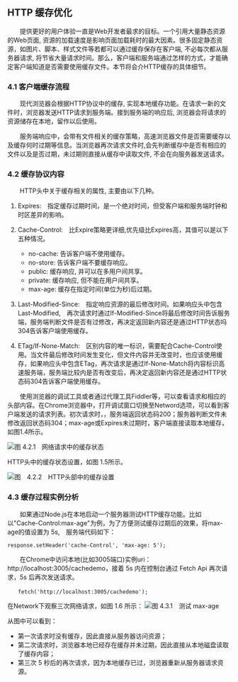 ## HTTP 缓存优化
　　提供更好的用户体验一直是Web开发者最求的目标。一个引用大量静态资源的Web页面, 资源的加载速度是影响页面加载耗时的最大因素。很多固定静态资源，如图片、脚本、样式文件等若都可以通过缓存保存在客户端, 不必每次都从服务器请求, 将节省大量请求时间。那么，客户端和服务端通过怎样的方式，才能确定客户端知道是否需要使用缓存文件。本节将会介HTTP缓存的具体细节。

### 4.1 客户端缓存流程

　　现代浏览器会根据HTTP协议中的缓存, 实现本地缓存功能。在请求一新的文件时，浏览器发送HTTP请求到服务端。接到服务端的响应后, 浏览器会将请求的资源储存在本地，留作以后使用。

　　服务端响应中，会带有文件相关的缓存策略，高速浏览器文件是否需要缓存以及缓存何时过期等信息。当浏览器再次请求文件时,会先判断缓存中是否有相应的文件以及是否过期，未过期则直接从缓存中读取文件, 不会在向服务器发送请求。

### 4.2 缓存协议内容
　　HTTP头中关于缓存相关的属性, 主要由以下几种。

1. Expires:　指定缓存过期时间，是一个绝对时间，但受客户端和服务端时钟和时区差异的影响。

2. Cache-Control:　比Expire策略更详细,优先级比Expires高，其值可以是以下五种情况。

   -   no-cache: 告诉客户端不使用缓存。
   -   no-store: 告诉客户端不要缓存响应。
   -   public: 缓存响应, 并可以在多用户间共享。
   -   private: 缓存响应, 但不能在用户间共享。
   -   max-age: 缓存在指定时间(单位为秒)后过期。

3. Last-Modified-Since:　指定响应资源的最后修改时间。如果响应头中包含Last-Modified,　再次请求时通过If-Modified-Since将最后修改时间告诉服务端，服务端判断文件是否有过修改，再决定返回新内容还是通过HTTP状态吗304告诉客户端使用缓存。

4. ETag/If-None-Match:　区别内容的唯一标识，需要配合Cache-Control使用。当文件最后修改时间发生变化，但文件内容并无改变时，也应该使用缓存，如果响应头中包含ETag，再次请求是通过If-None-Match将内容标识高速服务端，服务端比较内是否有改变后，再决定返回新内容还是通过HTTP状态码304告诉客户端使用缓存。

　　使用浏览器的调试工具或者通过代理工具Fiddler等，可以查看请求和相应的头部内容。在Chrome浏览器中，打开调试窗口切换至Netword选项，可以看到客户端发送的请求列表。初次请求时，，服务端返回状态码200；服务器判断文件未修改返回状态码304；max-age或Expires未过期时，客户端直接读取本地缓存，如图1.4所示。

![图 4.2.1　网络请求中的缓存状态](http://optimization.ivuex.tech/img/cookieStatusInNetworkRequest.png)

HTTP头中的缓存状态设置，如图 1.5所示。

![图　4.2.2　HTTP头部中的缓存设置](http://optimization.ivuex.tech/img/cookieSettingsInHTTPHeader.png)

### 4.3 缓存过程实例分析

　　如果通过Node.js在本地启动一个服务器测试HTTP缓存功能。比如以"Cache-Control:max-age"为例，为了方便测试缓存过期后的效果，将max-age的值设置为 5s,　服务端代码如下：

```
response.setHeader('cache-Control', 'max-age: 5');
```

　　在Chrome中访问本地(比如3005端口)实例uri：　http://localhost:3005/cachedemo，接着 5s 内在控制台通过 Fetch Api 再次请求，5s 后再次发送请求。
```
　　fetch('http://localhost:3005/cachedemo');
```
在Network下观察三次网络请求，如图 1.6 所示：
![图 4.3.1　测试 max-age ](http://optimization.ivuex.tech/img/maxAgeTest.png)

从图中可以看到：

- 第一次请求时没有缓存，因此直接从服务器访问资源；
- 第二次请求时，浏览器本地已经存在缓存并未过期，因此直接从本地磁盘读取了缓存内容；
- 第三次 5 秒后的再次请求，因为本地缓存已过，浏览器重新从服务器请求资源。
